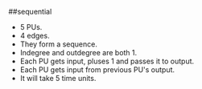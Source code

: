 ##sequential

* 5 PUs.
* 4 edges.
* They form a sequence.
* Indegree and outdegree are both 1.
* Each PU gets input, pluses 1 and passes it to output.
* Each PU gets input from previous PU's output.
* It will take 5 time units.